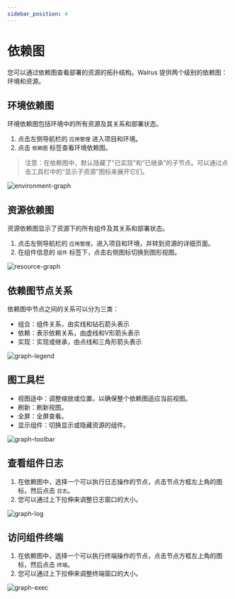 ```yaml
---
sidebar_position: 4
---
```


# 依赖图

您可以通过依赖图查看部署的资源的拓扑结构。Walrus 提供两个级别的依赖图：环境和资源。

## 环境依赖图

环境依赖图包括环境中的所有资源及其关系和部署状态。

1. 点击左侧导航栏的 `应用管理` 进入项目和环境。
2. 点击 `依赖图` 标签查看环境依赖图。

> 注意：在依赖图中，默认隐藏了“已实现”和“已继承”的子节点。可以通过点击工具栏中的“显示子资源”图标来展开它们。

![environment-graph](/img/v0.5.0/application/graph/app-graph-env-en.png)
## 资源依赖图

资源依赖图显示了资源下的所有组件及其关系和部署状态。

1. 点击左侧导航栏的 `应用管理`，进入项目和环境，并转到资源的详细页面。
2. 在组件信息的 `组件` 标签下，点击右侧图标切换到图形视图。

![resource-graph](/img/v0.5.0/application/graph/app-graph-res-en.png)

## 依赖图节点关系

依赖图中节点之间的关系可以分为三类：

- 组合：组件关系，由实线和钻石箭头表示
- 依赖：表示依赖关系，由虚线和V形箭头表示
- 实现：实现或继承，由点线和三角形箭头表示

![graph-legend](/img/v0.4.0/application/graph/app-graph-legend.png)
## 图工具栏

- 视图适中：调整缩放或位置，以确保整个依赖图适应当前视图。
- 刷新：刷新视图。
- 全屏：全屏查看。
- 显示组件：切换显示或隐藏资源的组件。

![graph-toolbar](/img/v0.5.0/application/graph/app-graph-toolbar-en.png)

## 查看组件日志

1. 在依赖图中，选择一个可以执行日志操作的节点，点击节点方框左上角的图标，然后点击 `日志`。
2. 您可以通过上下拉伸来调整日志窗口的大小。

![graph-log](/img/v0.4.0/application/graph/app-graph-log.png)

## 访问组件终端

1. 在依赖图中，选择一个可以执行终端操作的节点，点击节点方框左上角的图标，然后点击 `终端`。
2. 您可以通过上下拉伸来调整终端窗口的大小。

![graph-exec](/img/v0.4.0/application/graph/app-graph-exec.png)
